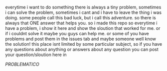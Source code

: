 everytime i want to do something there is always a tiny problem, sometimes i can solve the problem, sometimes i cant and i have to leave the thing i was doing. some people call this bad luck, but i call this adventure.
so there is always that ONE answer that helps you. so i made this repo so everytime i have a problem, i show it here and show the sloution that worked for me.
or if i couldnt solve it maybe you guys can help me. or some of you have problems and post them in the issues tab and maybe someone well know the solution!
this place isnt limited by some particular subject, so if you have any questions about anything or answers about any question you can post your question/sloution here in

_PROBLEMATICO_
